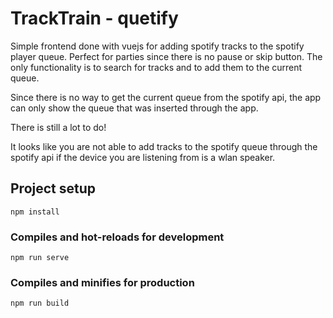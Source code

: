 # TrackTrain - quetify

Simple frontend done with vuejs for adding spotify tracks to the spotify player queue. Perfect for parties since there is no pause or skip button. The only functionality is to search for tracks and to add them to the current queue.

Since there is no way to get the current queue from the spotify api, the app can only show the queue that was inserted through the app.

There is still a lot to do!

It looks like you are not able to add tracks to the spotify queue through the spotify api if the device you are listening from is a wlan speaker.

## Project setup
```
npm install
```

### Compiles and hot-reloads for development
```
npm run serve
```

### Compiles and minifies for production
```
npm run build
```
